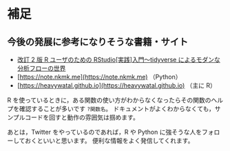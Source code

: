 # 補足

## 今後の発展に参考になりそうな書籍・サイト

- [改訂 2 版 R ユーザのための RStudio[実践]入門〜tidyverse によるモダンな分析フローの世界](https://gihyo.jp/book/2021/978-4-297-12170-9)
- [https://note.nkmk.me](https://note.nkmk.me) （Python）
- [https://heavywatal.github.io](https://heavywatal.github.io) （主に R）

R を使っているときに，ある関数の使い方がわからなくなったらその関数のヘルプを確認することが多いです `?関数名`。
ドキュメントがよくわからなくても，サンプルコードを回すと動作の雰囲気は掴めます。

あとは，Twitter をやっているのであれば，R や Python に強そうな人をフォローしておくといいと思います。
便利な情報をよく発信してくれます。
